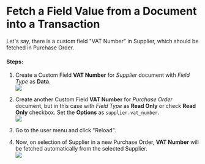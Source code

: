 <!-- base_template: frappe_io/www/frappe/frappe_base.html --><!-- add-breadcrumbs -->
# Fetch a Field Value from a Document into a Transaction

Let's say, there is a custom field "VAT Number" in Supplier, which should be fetched in Purchase Order.

#### Steps:

1. Create a Custom Field **VAT Number** for *Supplier* document with *Field Type* as **Data**.    
    <img class="screenshot" src="/docs/assets/img/add-vat-number-in-supplier.png">

1. Create another Custom Field **VAT Number** for *Purchase Order* document, but in this case with *Field Type* as **Read Only** or check **Read Only** checkbox. Set the **Options** as `supplier.vat_number`.    
    <img class="screenshot" src="/docs/assets/img/add-vat-number-in-purchase-order.png">

1. Go to the user menu and click "Reload".
1. Now, on selection of Supplier in a new Purchase Order, **VAT Number** will be fetched automatically from the selected Supplier.    
    <img class="screenshot" src="/docs/assets/img/vat-number-fetched.png">
